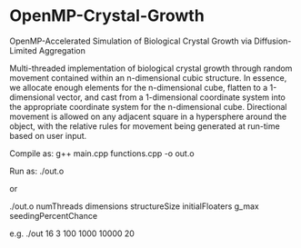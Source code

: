 # OpenMP-Crystal-Growth
OpenMP-Accelerated Simulation of Biological Crystal Growth via Diffusion-Limited Aggregation


Multi-threaded implementation of biological crystal growth through random movement contained within an n-dimensional cubic structure. In essence, we allocate enough elements for the n-dimensional cube, flatten to a 1-dimensional vector, and cast from a 1-dimensional coordinate system into the appropriate coordinate system for the n-dimensional cube. Directional movement is allowed on any adjacent square in a hypersphere around the object, with the relative rules for movement being generated at run-time based on user input.

Compile as: g++ main.cpp functions.cpp -o out.o

Run as:
./out.o

or

./out.o numThreads dimensions structureSize initialFloaters g_max seedingPercentChance

e.g. ./out 16 3 100 1000 10000 20
